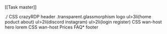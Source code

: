 [[Task master]]

./
CSS crazyRDP
header .transparent.glassmorphism
	logo
	ul>3li(home poduct about)
	ul>2li(discord instagram)
	ul>2li(login register)
CSS wan-host
hero
	lorem
CSS wan-host
Prices
FAQ*
footer



